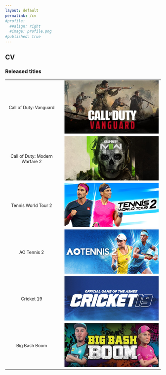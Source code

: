 ```yaml
---
layout: default
permalink: /cv
#profile:
  ##align: right
  #image: profile.png
#published: true
---
```


## CV


### Released titles

|                              |     |                                                   |
|:----------------------------:|:---:|:-------------------------------------------------:|
|Call of Duty: Vanguard|             |![COD:Vanguard](/assets/images/resume/vanguard.jpg)|
|Call of Duty: Modern Warfare 2|     |![COD:MW2](/assets/images/resume/mw2.jpg)|
|Tennis World Tour 2|                |![TennisWorldTour2](/assets/images/resume/twt2.jpg)|
|AO Tennis 2|                        |![AOTennis2](/assets/images/resume/ao2.jpg)|
|Cricket 19|                         |![Cricket19](/assets/images/resume/cricket19.jpg)|
|Big Bash Boom|                      |![BigBashBoom](/assets/images/resume/bigbashboom.jpg)|